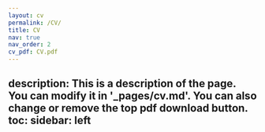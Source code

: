 ```yaml
---
layout: cv
permalink: /CV/
title: CV
nav: true
nav_order: 2
cv_pdf: CV.pdf
---
```

description: This is a description of the page. You can modify it in '_pages/cv.md'. You can also change or remove the top pdf download button.
toc:
  sidebar: left
---